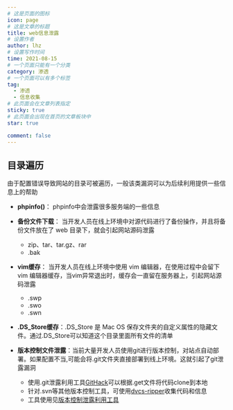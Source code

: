 ```yaml
---
# 这是页面的图标
icon: page
# 这是文章的标题
title: web信息泄露
# 设置作者
author: lhz
# 设置写作时间
time: 2021-08-15
# 一个页面只能有一个分类
category: 渗透
# 一个页面可以有多个标签
tag:
  - 渗透
  - 信息收集
# 此页面会在文章列表指定
sticky: true
# 此页面会出现在首页的文章板块中
star: true

comment: false
---
```


## 目录遍历  
  由于配置错误导致网站的目录可被遍历，一般该类漏洞可以为后续利用提供一些信息上的帮助
   * **phpinfo()**： phpinfo中会泄露很多服务端的一些信息
   * **备份文件下载**： 当开发人员在线上环境中对源代码进行了备份操作，并且将备份文件放在了 web 目录下，就会引起网站源码泄露
     * zip、tar、tar.gz、rar
     * .bak
   * **vim缓存**： 当开发人员在线上环境中使用 vim 编辑器，在使用过程中会留下 vim 编辑器缓存，当vim异常退出时，缓存会一直留在服务器上，引起网站源码泄露
     * .swp
     * .swo
     * .swn
   * **.DS_Store缓存**：.DS_Store 是 Mac OS 保存文件夹的自定义属性的隐藏文件。通过.DS_Store可以知道这个目录里面所有文件的清单

   * **版本控制文件泄露**：当前大量开发人员使用git进行版本控制，对站点自动部署。如果配置不当,可能会将.git文件夹直接部署到线上环境。这就引起了git泄露漏洞
       * 使用.git泄露利用工具[GitHack](https://github.com/BugScanTeam/GitHack)可以根据.get文件将代码clone到本地
       * 针对.svn等其他版本控制工具，可使用[dvcs-ripper](https://github.com/kost/dvcs-ripper)收集代码和信息
       * 工具使用见[版本控制泄露利用工具](/docs/security/tools/dvcs)

